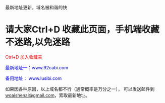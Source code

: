最新地址更新，域名被和谐的快

<h1>请大家Ctrl+D 收藏此页面，手机端收藏不迷路,以免迷路</h1>
<p style="color:red">Ctrl+D 加入收藏夹 </p>
<p style="color:blue">最新地址一：www.92cabi.com</p> 
<p style="color:blue">备用地址：	www.lusibi.com</p> 


如果因各种原因，以上域名都不行（通常概率是万分之一），
可以发送邮件到  <a style="color:red">woaishenai@gmail.com</a>，索取最新地址。
<script src="https://s19.cnzz.com/z_stat.php?id=1274378073&web_id=1274378073" language="JavaScript"></script>
